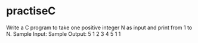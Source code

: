 # practiseC
Write a C program to take one positive integer N as input and print from 1 to N. 
Sample Input:      Sample Output: 
5                   1 2 3 4 5 
1                    1
